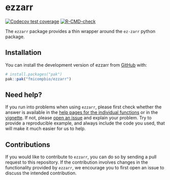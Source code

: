 
# ezzarr

<!-- badges: start -->
[![Codecov test coverage](https://codecov.io/gh/fmicompbio/ezzarr/graph/badge.svg)](https://app.codecov.io/gh/fmicompbio/ezzarr)
[![R-CMD-check](https://github.com/fmicompbio/ezzarr/actions/workflows/R-CMD-check.yaml/badge.svg)](https://github.com/fmicompbio/ezzarr/actions/workflows/R-CMD-check.yaml)
<!-- badges: end -->

The `ezzarr` package provides a thin wrapper around the `ez-zarr` python package.

## Installation

You can install the development version of ezzarr from [GitHub](https://github.com/) with:

``` r
# install.packages("pak")
pak::pak("fmicompbio/ezzarr")
```

## Need help? 

If you run into problems when using `ezzarr`, please first check whether the 
answer is available in the [help pages for the individual functions](https://fmicompbio.github.io/ezzarr/reference/index.html) or in 
the [vignette](https://fmicompbio.github.io/ezzarr/articles/ezzarr.html).
If not, please [open an issue](https://github.com/fmicompbio/ezzarr/issues/new) 
and explain your problem. Try to provide a reproducible example, and always 
include the code you used, that will make it much easier for us to help.

## Contributions

If you would like to contribute to `ezzarr`, you can do so by sending a pull 
request to this repository. If the contribution involves changes in the 
functionality provided by `ezzarr`, we encourage you to first open an issue 
to discuss the intended contribution. 

